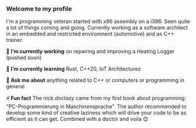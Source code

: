 ### Welcome to my profile

I'm a programming veteran started with x86 assembly on a i386. Seen quite a lot of things coming and going. Currently working as a software architect in an embedded and restricted environment (automotive) and as C++ trainer. 

<!--
**doclazy/doclazy** is a ✨ _special_ ✨ repository because its `README.md` (this file) appears on your GitHub profile.

- 👯 I’m looking to collaborate on 
- 🤔 I’m looking for help with 
- 😄 Pronouns:
- 📫 How to reach me:  
-->

__🔭 I’m currently working__ on repairing and improving a Heating Logger (pushed soon)

__🌱 I’m currently learning__ Rust, C++20, IoT Architectures

__💬 Ask me about__ anything related to C++ or computers or programming in general

__⚡ Fun fact__ The nick _doclazy_ came from my first book about programming: "PC-Programmierung in Maschinensprache". The author recommended to develop some kind of creative laziness which will drive your code to be as efficient as it can get. Combined with a doctor and voila 😊




